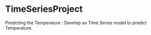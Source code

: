# TimeSeriesProject
Predicting the Temperature  : Develop an Time Series model to predict Temperature.
